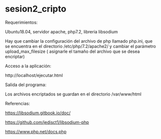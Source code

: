 # sesion2_cripto

Requerimientos:

Ubuntu18.04, servidor apache, php7.2, libreria libsodium

Hay que cambiar la configuración del archivo de php llamado php.ini, que se encuentra en el directorio /etc/php/7.2/apache2/ y cambiar el parámetro upload_max_filesize ( asignarle el tamaño del archivo que se desea encriptar) 

Acceso a la aplicación:

http://localhost/ejecutar.html

Salida del programa:

Los archivos encriptados se guardan en el directorio /var/www/html


Referencias:

https://libsodium.gitbook.io/doc/

https://github.com/jedisct1/libsodium-php

https://www.php.net/docs.php
